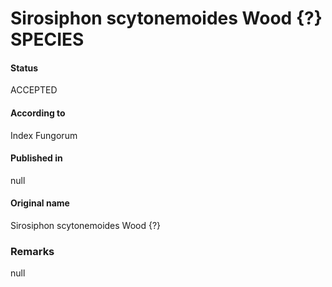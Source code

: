 Sirosiphon scytonemoides Wood {?} SPECIES
=======

#### Status
ACCEPTED

#### According to
Index Fungorum

#### Published in
null

#### Original name
Sirosiphon scytonemoides Wood {?}

### Remarks
null